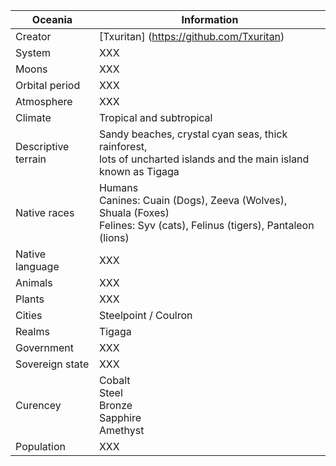 Oceania        | Information            
---------------|---------------
Creator | [Txuritan] (https://github.com/Txuritan)
System  | XXX     
Moons | XXX
Orbital period | XXX
Atmosphere | XXX
Climate | Tropical and subtropical
Descriptive terrain | Sandy beaches, crystal cyan seas, thick rainforest, <br/> lots of uncharted islands and the main island known as Tigaga
Native races |  Humans <br /> Canines: Cuain (Dogs), Zeeva (Wolves), Shuala (Foxes) <br /> Felines: Syv (cats), Felinus (tigers), Pantaleon (lions)  
Native language | XXX
Animals | XXX
Plants | XXX
Cities | Steelpoint / Coulron
Realms | Tigaga 
Government | XXX
Sovereign state | XXX
Curencey | Cobalt <br /> Steel <br /> Bronze <br /> Sapphire <br /> Amethyst
Population | XXX


